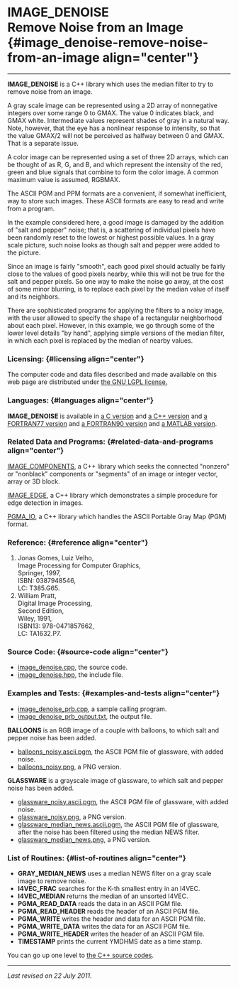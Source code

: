 IMAGE\_DENOISE\
Remove Noise from an Image {#image_denoise-remove-noise-from-an-image align="center"}
==========================

------------------------------------------------------------------------

**IMAGE\_DENOISE** is a C++ library which uses the median filter to try
to remove noise from an image.

A gray scale image can be represented using a 2D array of nonnegative
integers over some range 0 to GMAX. The value 0 indicates black, and
GMAX white. Intermediate values represent shades of gray in a natural
way. Note, however, that the eye has a nonlinear response to intensity,
so that the value GMAX/2 will not be perceived as halfway between 0 and
GMAX. That is a separate issue.

A color image can be represented using a set of three 2D arrays, which
can be thought of as R, G, and B, and which represent the intensity of
the red, green and blue signals that combine to form the color image. A
common maximum value is assumed, RGBMAX.

The ASCII PGM and PPM formats are a convenient, if somewhat inefficient,
way to store such images. These ASCII formats are easy to read and write
from a program.

In the example considered here, a good image is damaged by the addition
of "salt and pepper" noise; that is, a scattering of individual pixels
have been randomly reset to the lowest or highest possible values. In a
gray scale picture, such noise looks as though salt and pepper were
added to the picture.

Since an image is fairly "smooth", each good pixel should actually be
fairly close to the values of good pixels nearby, while this will not be
true for the salt and pepper pixels. So one way to make the noise go
away, at the cost of some minor blurring, is to replace each pixel by
the median value of itself and its neighbors.

There are sophisticated programs for applying the filters to a noisy
image, with the user allowed to specify the shape of a rectangular
neighborhood about each pixel. However, in this example, we go through
some of the lower level details "by hand", applying simple versions of
the median filter, in which each pixel is replaced by the median of
nearby values.

### Licensing: {#licensing align="center"}

The computer code and data files described and made available on this
web page are distributed under [the GNU LGPL
license.](../../txt/gnu_lgpl.txt)

### Languages: {#languages align="center"}

**IMAGE\_DENOISE** is available in [a C
version](../../c_src/image_denoise/image_denoise.html) and [a C++
version](../../cpp_src/image_denoise/image_denoise.html) and [a
FORTRAN77 version](../../f77_src/image_denoise/image_denoise.html) and
[a FORTRAN90 version](../../f_src/image_denoise/image_denoise.html) and
[a MATLAB version](../../m_src/image_denoise/image_denoise.html).

### Related Data and Programs: {#related-data-and-programs align="center"}

[IMAGE\_COMPONENTS](../../cpp_src/image_components/image_components.html),
a C++ library which seeks the connected "nonzero" or "nonblack"
components or "segments" of an image or integer vector, array or 3D
block.

[IMAGE\_EDGE](../../cpp_src/image_edge/image_edge.html), a C++ library
which demonstrates a simple procedure for edge detection in images.

[PGMA\_IO](../../cpp_src/pgma_io/pgma_io.html), a C++ library which
handles the ASCII Portable Gray Map (PGM) format.

### Reference: {#reference align="center"}

1.  Jonas Gomes, Luiz Velho,\
    Image Processing for Computer Graphics,\
    Springer, 1997,\
    ISBN: 0387948546,\
    LC: T385.G65.
2.  William Pratt,\
    Digital Image Processing,\
    Second Edition,\
    Wiley, 1991,\
    ISBN13: 978-0471857662,\
    LC: TA1632.P7.

### Source Code: {#source-code align="center"}

-   [image\_denoise.cpp](image_denoise.cpp), the source code.
-   [image\_denoise.hpp](image_denoise.hpp), the include file.

### Examples and Tests: {#examples-and-tests align="center"}

-   [image\_denoise\_prb.cpp](image_denoise_prb.cpp), a sample calling
    program.
-   [image\_denoise\_prb\_output.txt](image_denoise_prb_output.txt), the
    output file.

**BALLOONS** is an RGB image of a couple with balloons, to which salt
and pepper noise has been added.

-   [balloons\_noisy.ascii.pgm](balloons_noisy.ascii.pgm), the ASCII PGM
    file of glassware, with added noise.
-   [balloons\_noisy.png](balloons_noisy.png), a PNG version.

**GLASSWARE** is a grayscale image of glassware, to which salt and
pepper noise has been added.

-   [glassware\_noisy.ascii.pgm](glassware_noisy.ascii.pgm), the ASCII
    PGM file of glassware, with added noise.
-   [glassware\_noisy.png](glassware_noisy.png), a PNG version.
-   [glassware\_median\_news.ascii.pgm](glassware_median_news.ascii.pgm),
    the ASCII PGM file of glassware, after the noise has been filtered
    using the median NEWS filter.
-   [glassware\_median\_news.png](glassware_median_news.png), a PNG
    version.

### List of Routines: {#list-of-routines align="center"}

-   **GRAY\_MEDIAN\_NEWS** uses a median NEWS filter on a gray scale
    image to remove noise.
-   **I4VEC\_FRAC** searches for the K-th smallest entry in an I4VEC.
-   **I4VEC\_MEDIAN** returns the median of an unsorted I4VEC.
-   **PGMA\_READ\_DATA** reads the data in an ASCII PGM file.
-   **PGMA\_READ\_HEADER** reads the header of an ASCII PGM file.
-   **PGMA\_WRITE** writes the header and data for an ASCII PGM file.
-   **PGMA\_WRITE\_DATA** writes the data for an ASCII PGM file.
-   **PGMA\_WRITE\_HEADER** writes the header of an ASCII PGM file.
-   **TIMESTAMP** prints the current YMDHMS date as a time stamp.

You can go up one level to [the C++ source codes](../cpp_src.html).

------------------------------------------------------------------------

*Last revised on 22 July 2011.*
